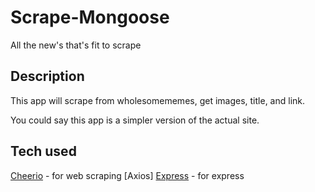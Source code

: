 # Scrape-Mongoose
All the new's that's fit to scrape

## Description
This app will scrape from wholesomememes, get images, title, and link. 

You could say this app is a simpler version of the actual site.

## Tech used
[Cheerio](https://cheerio.js.org/) - for web scraping
[Axios]
[Express](https://expressjs.com/) - for express

